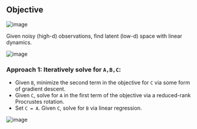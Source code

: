 ## Objective

![image](https://cloud.githubusercontent.com/assets/1677179/19276723/4edc2cae-8fa5-11e6-9ef2-78435a3ad130.png)

Given noisy (high-d) observations, find latent (low-d) space with linear dynamics.

![image](https://cloud.githubusercontent.com/assets/1677179/19276559/c2110754-8fa4-11e6-9483-e96dc54f35a3.png)

### Approach 1: Iteratively solve for `A,B,C`:

* Given `B`, minimize the second term in the objective for `C` via some form of gradient descent.
* Given `C`, solve for `A` in the first term of the objective via a reduced-rank Procrustes rotation.
* Set `C = A`. Given `C`, solve for `B` via linear regression.

![image](https://cloud.githubusercontent.com/assets/1677179/19276585/dc1d7f1a-8fa4-11e6-9290-aa371ac484d5.png)
